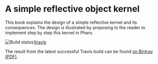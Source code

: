 # A simple reflective object kernel

This book explains the design of a simple reflective kernel and its consequences. The design is illustrated by proposing to the reader to implement step by step this kernel in Pharo.

![Build status][badge]][travis]

[travis]: https://travis-ci.org/SquareBracketAssociates/Booklet-AReflectiveKernel
[badge]: https://travis-ci.org/SquareBracketAssociates/Booklet-AReflectiveKernel.svg?branch=master

The result from the latest successful Travis build can be found [on Bintray (PDF)](https://bintray.com/squarebracketassociates/wip/download_file?file_path=reflective-wip.pdf).